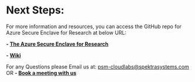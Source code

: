 # **Next Steps:**

For more information and resources, you can access the GitHub repo for Azure Secure Enclave for Research at below URL:

**- [The Azure Secure Enclave for Research](https://github.com/microsoft/Azure-Secure-Enclave-for-Research#the-azure-secure-enclave-for-research)**

**- [Wiki](https://github.com/microsoft/Azure-Secure-Enclave-for-Research/wiki)**

For any Questions please Email us at: psm-cloudlabs@spektrasystems.com 
OR 
**- [Book a meeting with us](https://bit.ly/meet-cloudlabs)**
